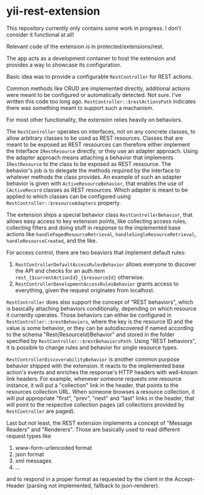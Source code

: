 yii-rest-extension
==================

This repository currently only contains some work in progress. I don't consider
it functional at all!

Relevant code of the extension is in protected/extensions/rest.

The app acts as a development container to host the extension and provides a
way to showcase its configuration.

Basic idea was to provide a configurable `RestController` for REST actions.

Common methods like CRUD are implemented directly, additional actions were
meant to be configured or automatically detected. Not sure. I've written this
code too long ago. `RestController::$restActionsPath` indicates there was
something meant to support such a machanism.

For most other functionality, the extension relies heavily on behaviors.

The `RestController` operates on interfaces, not on any concrete classes, to
allow arbitrary classes to be used as REST resources. Classes that are meant
to be exposed as REST ressources can therefore either implement the Interface
`IRestResource` directly, or they use an adapter approach. Using the adapter
approach means attaching a behavior that implements `IRestResource` to the
class to be exposed as REST ressource. The behavior's job is to delegate the
methods required by the interface to whatever methods the class provides. An
example of such an adapter behavior is given with `ActiveResourceBehavior`,
that enables the use of `CActiveRecord` classes as REST resources. Which
adapter is meant to be applied to which classes can be configured using
`RestController::$resourceAdapters` property.

The extension ships a special behavior class `RestControllerBehavior`, that
allows easy access to key extension points, like collecting access rules,
collecting filters and doing stuff in response to the implemented base actions
like `handlePagedResourceRetrieval`, `handleSingleResourceRetrieval`,
`handleResourceCreated`, and the like.

For access control, there are two beaviors that implement default rules:

1) `RestControllerDefaultAccessRulesBehavior` allows everyone to discover the
   API and checks for an auth item `rest_{$currentActionId}_{$resourceId}`
   otherwise.
2) `RestControllerDevelopmentAccessRulesBehavior` grants access to everything,
   given the request originates from localhost.

`RestController` does also support the concept of "REST behaviors", which is
basically attaching behaviors conditionally, depending on which resource it
currently operates. Those behaviors can either be configured in
`RestController::$restBehaviors`, where the key is the resource ID and the
value is some behavior, or they can be autodiscovered if named according to the
schema "Rest{ResourceId}Behavior" and stored in the folder specified by 
`RestController::$restBehaviorsPath`. Using "REST behaviors", it is possible
to change rules and behavior for single resource types.

`RestControllerDiscoverabilityBehavior` is another common purpose behavior
shipped with the extension. It reacts to the implemented base action's events
and enriches the response's HTTP headers with well-known link headers. For
example, whenever someone requests one resource instance, it will put a
"collection" link in the header, that points to the resources collection URL.
When someone browses a resource collection, it will put appropriate "first",
"prev", "next" and "last" links in the header, that will point to the
respective collection pages (all collections provided by `RestController` are
paged).

Last but not least, the REST extension implements a concept of "Message Readers"
and "Renderers". Those are basically used to read different request types like

1) www-form-urlencoded format
2) json format
3) xml messages
4) ...

and to respond in a proper format as requested by the client in the
Accept-Header (parsing not implemented, fallback to json-renderer).
